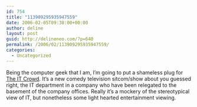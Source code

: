 ```yaml
---
id: 754
title: "113909295935947559"
date: 2006-02-05T09:38:00+00:00
author: deline
layout: post
guid: http://delineneo.com/?p=640
permalink: /2006/02/113909295935947559/
categories:
  - Uncategorized
---
```

Being the computer geek that I am, I&#8217;m going to put a shameless plug for [The IT Crowd](http://www.channel4.com/entertainment/tv/microsites/I/itcrowd/). It&#8217;s a new comedy television sitcom/show about you guessed right, the IT department in a company who have been relegated to the basement of the company offices. Really it&#8217;s a mockery of the stereotypical view of IT, but nonetheless some light hearted entertainment viewing.